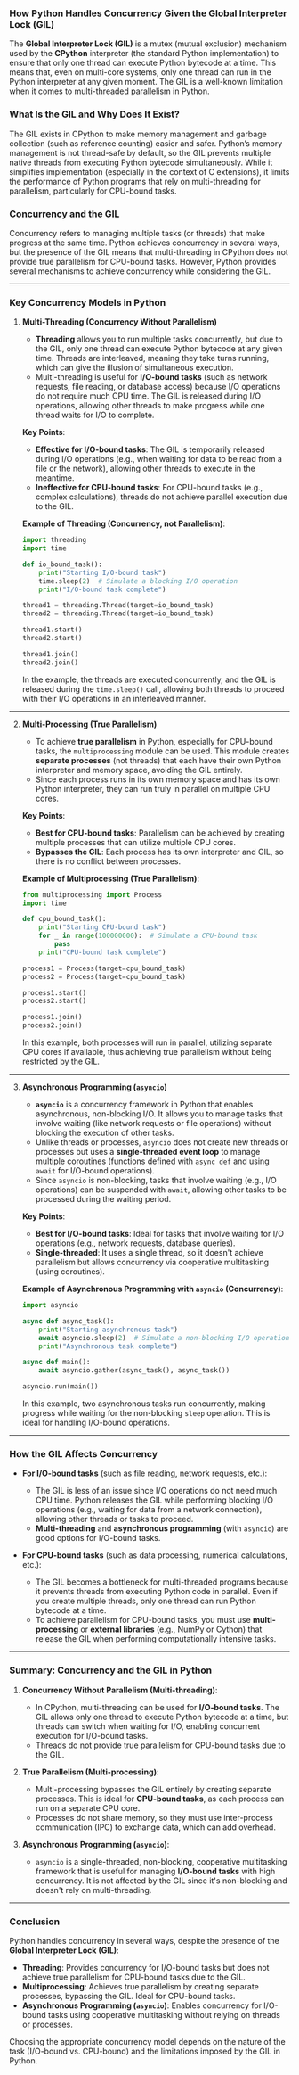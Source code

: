### How Python Handles Concurrency Given the Global Interpreter Lock (GIL)

The **Global Interpreter Lock (GIL)** is a mutex (mutual exclusion) mechanism used by the **CPython** interpreter (the standard Python implementation) to ensure that only one thread can execute Python bytecode at a time. This means that, even on multi-core systems, only one thread can run in the Python interpreter at any given moment. The GIL is a well-known limitation when it comes to multi-threaded parallelism in Python.

### What Is the GIL and Why Does It Exist?

The GIL exists in CPython to make memory management and garbage collection (such as reference counting) easier and safer. Python’s memory management is not thread-safe by default, so the GIL prevents multiple native threads from executing Python bytecode simultaneously. While it simplifies implementation (especially in the context of C extensions), it limits the performance of Python programs that rely on multi-threading for parallelism, particularly for CPU-bound tasks.

### Concurrency and the GIL

Concurrency refers to managing multiple tasks (or threads) that make progress at the same time. Python achieves concurrency in several ways, but the presence of the GIL means that multi-threading in CPython does not provide true parallelism for CPU-bound tasks. However, Python provides several mechanisms to achieve concurrency while considering the GIL.

---

### Key Concurrency Models in Python

1. **Multi-Threading (Concurrency Without Parallelism)**
   - **Threading** allows you to run multiple tasks concurrently, but due to the GIL, only one thread can execute Python bytecode at any given time. Threads are interleaved, meaning they take turns running, which can give the illusion of simultaneous execution.
   - Multi-threading is useful for **I/O-bound tasks** (such as network requests, file reading, or database access) because I/O operations do not require much CPU time. The GIL is released during I/O operations, allowing other threads to make progress while one thread waits for I/O to complete.

   **Key Points**:
   - **Effective for I/O-bound tasks**: The GIL is temporarily released during I/O operations (e.g., when waiting for data to be read from a file or the network), allowing other threads to execute in the meantime.
   - **Ineffective for CPU-bound tasks**: For CPU-bound tasks (e.g., complex calculations), threads do not achieve parallel execution due to the GIL.

   **Example of Threading (Concurrency, not Parallelism)**:
   ```python
   import threading
   import time

   def io_bound_task():
       print("Starting I/O-bound task")
       time.sleep(2)  # Simulate a blocking I/O operation
       print("I/O-bound task complete")

   thread1 = threading.Thread(target=io_bound_task)
   thread2 = threading.Thread(target=io_bound_task)

   thread1.start()
   thread2.start()

   thread1.join()
   thread2.join()
   ```

   In the example, the threads are executed concurrently, and the GIL is released during the `time.sleep()` call, allowing both threads to proceed with their I/O operations in an interleaved manner.

---

2. **Multi-Processing (True Parallelism)**
   - To achieve **true parallelism** in Python, especially for CPU-bound tasks, the `multiprocessing` module can be used. This module creates **separate processes** (not threads) that each have their own Python interpreter and memory space, avoiding the GIL entirely.
   - Since each process runs in its own memory space and has its own Python interpreter, they can run truly in parallel on multiple CPU cores.
   
   **Key Points**:
   - **Best for CPU-bound tasks**: Parallelism can be achieved by creating multiple processes that can utilize multiple CPU cores.
   - **Bypasses the GIL**: Each process has its own interpreter and GIL, so there is no conflict between processes.

   **Example of Multiprocessing (True Parallelism)**:
   ```python
   from multiprocessing import Process
   import time

   def cpu_bound_task():
       print("Starting CPU-bound task")
       for _ in range(100000000):  # Simulate a CPU-bound task
           pass
       print("CPU-bound task complete")

   process1 = Process(target=cpu_bound_task)
   process2 = Process(target=cpu_bound_task)

   process1.start()
   process2.start()

   process1.join()
   process2.join()
   ```

   In this example, both processes will run in parallel, utilizing separate CPU cores if available, thus achieving true parallelism without being restricted by the GIL.

---

3. **Asynchronous Programming (`asyncio`)**
   - **`asyncio`** is a concurrency framework in Python that enables asynchronous, non-blocking I/O. It allows you to manage tasks that involve waiting (like network requests or file operations) without blocking the execution of other tasks.
   - Unlike threads or processes, `asyncio` does not create new threads or processes but uses a **single-threaded event loop** to manage multiple coroutines (functions defined with `async def` and using `await` for I/O-bound operations).
   - Since `asyncio` is non-blocking, tasks that involve waiting (e.g., I/O operations) can be suspended with `await`, allowing other tasks to be processed during the waiting period.

   **Key Points**:
   - **Best for I/O-bound tasks**: Ideal for tasks that involve waiting for I/O operations (e.g., network requests, database queries).
   - **Single-threaded**: It uses a single thread, so it doesn't achieve parallelism but allows concurrency via cooperative multitasking (using coroutines).

   **Example of Asynchronous Programming with `asyncio` (Concurrency)**:
   ```python
   import asyncio

   async def async_task():
       print("Starting asynchronous task")
       await asyncio.sleep(2)  # Simulate a non-blocking I/O operation
       print("Asynchronous task complete")

   async def main():
       await asyncio.gather(async_task(), async_task())

   asyncio.run(main())
   ```

   In this example, two asynchronous tasks run concurrently, making progress while waiting for the non-blocking `sleep` operation. This is ideal for handling I/O-bound operations.

---

### How the GIL Affects Concurrency

- **For I/O-bound tasks** (such as file reading, network requests, etc.):
  - The GIL is less of an issue since I/O operations do not need much CPU time. Python releases the GIL while performing blocking I/O operations (e.g., waiting for data from a network connection), allowing other threads or tasks to proceed.
  - **Multi-threading** and **asynchronous programming** (with `asyncio`) are good options for I/O-bound tasks.

- **For CPU-bound tasks** (such as data processing, numerical calculations, etc.):
  - The GIL becomes a bottleneck for multi-threaded programs because it prevents threads from executing Python code in parallel. Even if you create multiple threads, only one thread can run Python bytecode at a time.
  - To achieve parallelism for CPU-bound tasks, you must use **multi-processing** or **external libraries** (e.g., NumPy or Cython) that release the GIL when performing computationally intensive tasks.

---

### Summary: Concurrency and the GIL in Python

1. **Concurrency Without Parallelism (Multi-threading)**:
   - In CPython, multi-threading can be used for **I/O-bound tasks**. The GIL allows only one thread to execute Python bytecode at a time, but threads can switch when waiting for I/O, enabling concurrent execution for I/O-bound tasks.
   - Threads do not provide true parallelism for CPU-bound tasks due to the GIL.

2. **True Parallelism (Multi-processing)**:
   - Multi-processing bypasses the GIL entirely by creating separate processes. This is ideal for **CPU-bound tasks**, as each process can run on a separate CPU core.
   - Processes do not share memory, so they must use inter-process communication (IPC) to exchange data, which can add overhead.

3. **Asynchronous Programming (`asyncio`)**:
   - `asyncio` is a single-threaded, non-blocking, cooperative multitasking framework that is useful for managing **I/O-bound tasks** with high concurrency. It is not affected by the GIL since it's non-blocking and doesn't rely on multi-threading.

---

### Conclusion

Python handles concurrency in several ways, despite the presence of the **Global Interpreter Lock (GIL)**:
- **Threading**: Provides concurrency for I/O-bound tasks but does not achieve true parallelism for CPU-bound tasks due to the GIL.
- **Multiprocessing**: Achieves true parallelism by creating separate processes, bypassing the GIL. Ideal for CPU-bound tasks.
- **Asynchronous Programming (`asyncio`)**: Enables concurrency for I/O-bound tasks using cooperative multitasking without relying on threads or processes.

Choosing the appropriate concurrency model depends on the nature of the task (I/O-bound vs. CPU-bound) and the limitations imposed by the GIL in Python.